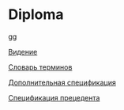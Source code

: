 # Diploma

gg

[Видение][def]

[def]: vid.md

[Словарь терминов][def1]

[def1]: slovar.md

[Дополнительная спецификация][def2]

[def2]: dop_spec.md

[Спецификация прецедента][def3]

[def3]: spec.md
